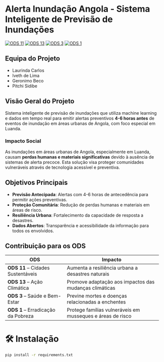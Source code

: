 # Alerta Inundação Angola - Sistema Inteligente de Previsão de Inundações

[![ODS 11](https://img.shields.io/badge/ODS-11-0a9396.svg)](https://sdgs.un.org/goals/goal11)
[![ODS 13](https://img.shields.io/badge/ODS-13-0a9396.svg)](https://sdgs.un.org/goals/goal13)
[![ODS 3](https://img.shields.io/badge/ODS-3-0a9396.svg)](https://sdgs.un.org/goals/goal3)
[![ODS 1](https://img.shields.io/badge/ODS-1-0a9396.svg)](https://sdgs.un.org/goals/goal1)

## Equipa do Projeto

- Laurinda Carlos
- Iveth de Lima
- Geronimo Beco
- Pitchi Sidibe

## Visão Geral do Projeto

Sistema inteligente de previsão de inundações que utiliza machine learning e dados em tempo real para emitir alertas preventivos **4-6 horas antes** de eventos de inundação em áreas urbanas de Angola, com foco especial em Luanda.

### Impacto Social
As inundações em áreas urbanas de Angola, especialmente em Luanda, causam **perdas humanas e materiais significativas** devido à ausência de sistemas de alerta precoce. Esta solução visa proteger comunidades vulneráveis através de tecnologia acessível e preventiva.

## Objetivos Principais

- **Previsão Antecipada**: Alertas com 4-6 horas de antecedência para permitir ações preventivas.
- **Proteção Comunitária**: Redução de perdas humanas e materiais em áreas de risco.
- **Resiliência Urbana**: Fortalecimento da capacidade de resposta a desastres.
- **Dados Abertos**: Transparência e acessibilidade da informação para todos os envolvidos.

## Contribuição para os ODS
| ODS | Impacto |
|-----|---------|
| **ODS 11** – Cidades Sustentáveis | Aumenta a resiliência urbana a desastres naturais |
| **ODS 13** – Ação Climática | Promove adaptação aos impactos das mudanças climáticas |
| **ODS 3** – Saúde e Bem-Estar | Previne mortes e doenças relacionadas a enchentes |
| **ODS 1** – Erradicação da Pobreza | Protege famílias vulneráveis em musseques e áreas de risco |

# 🛠️ Instalação
```bash
pip install -r requirements.txt
